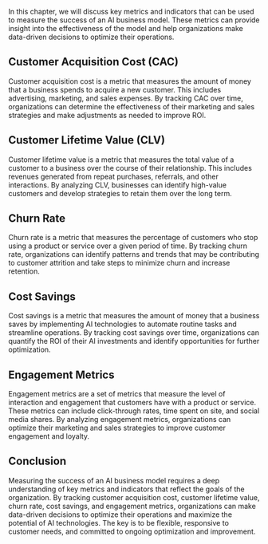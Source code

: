 
In this chapter, we will discuss key metrics and indicators that can be used to measure the success of an AI business model. These metrics can provide insight into the effectiveness of the model and help organizations make data-driven decisions to optimize their operations.

Customer Acquisition Cost (CAC)
-------------------------------

Customer acquisition cost is a metric that measures the amount of money that a business spends to acquire a new customer. This includes advertising, marketing, and sales expenses. By tracking CAC over time, organizations can determine the effectiveness of their marketing and sales strategies and make adjustments as needed to improve ROI.

Customer Lifetime Value (CLV)
-----------------------------

Customer lifetime value is a metric that measures the total value of a customer to a business over the course of their relationship. This includes revenues generated from repeat purchases, referrals, and other interactions. By analyzing CLV, businesses can identify high-value customers and develop strategies to retain them over the long term.

Churn Rate
----------

Churn rate is a metric that measures the percentage of customers who stop using a product or service over a given period of time. By tracking churn rate, organizations can identify patterns and trends that may be contributing to customer attrition and take steps to minimize churn and increase retention.

Cost Savings
------------

Cost savings is a metric that measures the amount of money that a business saves by implementing AI technologies to automate routine tasks and streamline operations. By tracking cost savings over time, organizations can quantify the ROI of their AI investments and identify opportunities for further optimization.

Engagement Metrics
------------------

Engagement metrics are a set of metrics that measure the level of interaction and engagement that customers have with a product or service. These metrics can include click-through rates, time spent on site, and social media shares. By analyzing engagement metrics, organizations can optimize their marketing and sales strategies to improve customer engagement and loyalty.

Conclusion
----------

Measuring the success of an AI business model requires a deep understanding of key metrics and indicators that reflect the goals of the organization. By tracking customer acquisition cost, customer lifetime value, churn rate, cost savings, and engagement metrics, organizations can make data-driven decisions to optimize their operations and maximize the potential of AI technologies. The key is to be flexible, responsive to customer needs, and committed to ongoing optimization and improvement.
